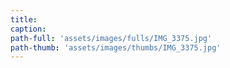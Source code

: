```yaml
---
title:
caption:
path-full: 'assets/images/fulls/IMG_3375.jpg'
path-thumb: 'assets/images/thumbs/IMG_3375.jpg'
---
```


